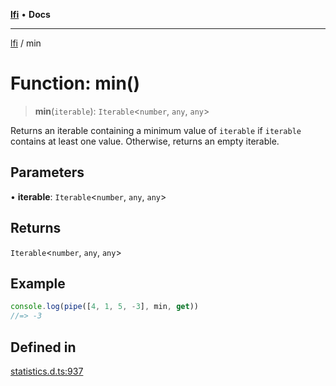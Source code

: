 [**lfi**](../readme.md) • **Docs**

***

[lfi](../globals.md) / min

# Function: min()

> **min**(`iterable`): `Iterable`\<`number`, `any`, `any`\>

Returns an iterable containing a minimum value of `iterable` if `iterable`
contains at least one value. Otherwise, returns an empty iterable.

## Parameters

• **iterable**: `Iterable`\<`number`, `any`, `any`\>

## Returns

`Iterable`\<`number`, `any`, `any`\>

## Example

```js
console.log(pipe([4, 1, 5, -3], min, get))
//=> -3
```

## Defined in

[statistics.d.ts:937](https://github.com/TomerAberbach/lfi/blob/d7a0f90dd72245d6efd6bd97c58a78b3f3028f25/src/operations/statistics.d.ts#L937)
